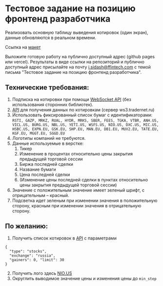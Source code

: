 # Тестовое задание на позицию фронтенд разработчика

Реализовать основную таблицу выведения котировок (один экран), данные обновляются в реальном времени.

Ссылка на [макет](https://www.figma.com/file/OUF55VkUIG31gJNMGRXp2s/Test-work)

Выложите готовую работу на публично доступный адрес (github pages или vercel).
Результаты в виде ссылки на репозиторий и публично доступный адрес присылайте на почту i.sidash@ffintech.com c темой письма "Тестовое задание на позицию фронтенд разработчика".

## Технические требования:
1. Подписка на котировки при помощи [WebSocket API](https://developer.mozilla.org/en-US/docs/Web/API/WebSockets_API) (без использования сторонних библиотек).
2. [API](https://tradernet.ru/tradernet-api/quotes-get-changes) для получения данных по котировкам (сервер ws3.tradernet.ru)
3. Использовать фиксированный список бумаг с идентификаторами:   ```RSTI, GAZP, MRKZ, RUAL, HYDR, MRKS, SBER, FEES, TGKA, VTBR, ANH.US, VICL.US, BURG.US, NBL.US, YETI.US, WSFS.US, NIO.US, DXC.US, MIC.US, HSBC.US, EXPN.EU, GSK.EU, SHP.EU, MAN.EU, DB1.EU, MUV2.EU, TATE.EU, KGF.EU, MGGT.EU, SGGD.EU```
4. Логотипы компаний не требуются.
5. Данные используемые в верстке:
    1. Тикер
    2. Изменение в процентах относительно цены закрытия предыдущей торговой сессии
    3. Биржа последней сделки
    4. Название бумаги
    5. Цена последней сделки
    6. (Изменение цены последней сделки в пунктах относительно цены закрытия предыдущей торговой сессии)
6. Значение с положительным значение имеет зеленый шрифт, с отрицательным – красный.
7. Подсветка идет зеленым при изменении значения в положительную сторону, красным при изменении значения в отрицательную сторону.

## По желанию:
1. Получить список котировок в [API](https://tradernet.ru/tradernet-api/quotes-get-top-securities) с параметрами
```
{
  "type": "stocks",
  "exchange": "russia",
  "gainers": 0, "limit": 30
}
```
2. Получить лого здесь [NIO.US](https://tradernet.ru/logos/get-logo-by-ticker?ticker=nio.us)
3. Округлить выводимое значение цены и изменения цены до ```min_step```

